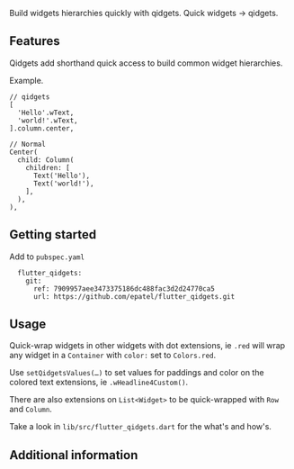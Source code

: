 
Build widgets hierarchies quickly with qidgets. Quick widgets → qidgets.

## Features

Qidgets add shorthand quick access to build common widget hierarchies.

Example.
```
// qidgets
[
  'Hello'.wText,
  'world!'.wText,
].column.center,

// Normal
Center(
  child: Column(
    children: [
      Text('Hello'),
      Text('world!'),
    ],
  ),
),
```

## Getting started

Add to `pubspec.yaml`

```
  flutter_qidgets:
    git:
      ref: 7909957aee3473375186dc488fac3d2d24770ca5
      url: https://github.com/epatel/flutter_qidgets.git
```

## Usage

Quick-wrap widgets in other widgets with dot extensions, ie `.red` will wrap any widget in a `Container` with `color:` set to `Colors.red`.

Use `setQidgetsValues(…)` to set values for paddings and color on the colored text extensions, ie `.wHeadline4Custom()`.

There are also extensions on `List<Widget>` to be quick-wrapped with `Row` and `Column`.

Take a look in `lib/src/flutter_qidgets.dart` for the what's and how's.

## Additional information
